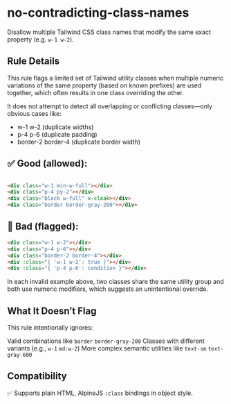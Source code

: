 # no-contradicting-class-names

Disallow multiple Tailwind CSS class names that modify the same exact property (e.g. `w-1 w-2`).

## Rule Details

This rule flags a limited set of Tailwind utility classes when multiple numeric variations of the same property (based on known prefixes) are used together, which often results in one class overriding the other.

It does not attempt to detect all overlapping or conflicting classes—only obvious cases like:

* w-1 w-2 (duplicate widths)
* p-4 p-6 (duplicate padding)
* border-2 border-4 (duplicate border width)

## ✅ Good (allowed):

```html

<div class="w-1 min-w-full"></div>
<div class="p-4 py-2"></div>
<div class="block w-full" x-cloak></div>
<div class="border border-gray-200"></div>
```
## 🚫 Bad (flagged):

```html
<div class="w-1 w-2"></div>
<div class="p-4 p-6"></div>
<div class="border-2 border-4"></div>
<div :class="{ 'w-1 w-2': true }"></div>
<div :class="{ 'p-4 p-6': condition }"></div>
```
In each invalid example above, two classes share the same utility group and both use numeric modifiers, which suggests an unintentional override.

## What It Doesn’t Flag
This rule intentionally ignores:

Valid combinations like `border` `border-gray-200`
Classes with different variants (e.g., `w-1` `md:w-2`)
More complex semantic utilities like `text-sm` `text-gray-600`

## Compatibility
✅ Supports plain HTML, AlpineJS `:class` bindings in object style.
